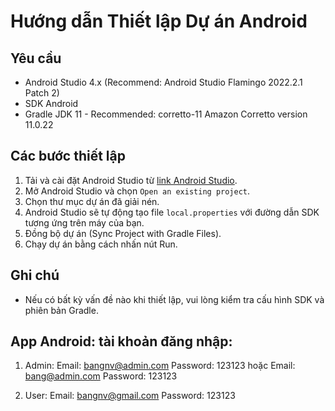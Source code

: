 # Hướng dẫn Thiết lập Dự án Android

## Yêu cầu
- Android Studio 4.x (Recommend: Android Studio Flamingo 2022.2.1 Patch 2)
- SDK Android
- Gradle JDK 11 - Recommended: corretto-11 Amazon Corretto version 11.0.22

## Các bước thiết lập
1. Tải và cài đặt Android Studio từ [link Android Studio](https://developer.android.com/studio/archive).
2. Mở Android Studio và chọn `Open an existing project`.
3. Chọn thư mục dự án đã giải nén.
4. Android Studio sẽ tự động tạo file `local.properties` với đường dẫn SDK tương ứng trên máy của bạn.
5. Đồng bộ dự án (Sync Project with Gradle Files).
6. Chạy dự án bằng cách nhấn nút Run.

## Ghi chú
- Nếu có bất kỳ vấn đề nào khi thiết lập, vui lòng kiểm tra cấu hình SDK và phiên bản Gradle.


## App Android: tài khoản đăng nhập:
1. Admin:
	Email:		bangnv@admin.com
	Password:	123123
hoặc
	Email:		bang@admin.com
	Password:	123123

2. User:
	Email:		bangnv@gmail.com
	Password:	123123